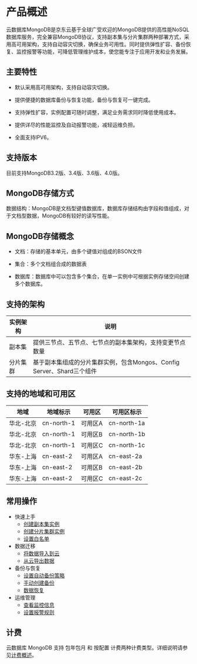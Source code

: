 # 产品概述

云数据库MongoDB是京东云基于全球广受欢迎的MongoDB提供的高性能NoSQL数据库服务，完全兼容MongoDB协议，支持副本集与分片集群两种部署方式，采用高可用架构，支持自动容灾切换，确保业务可用性。同时提供弹性扩容、备份恢复、监控报警等功能，可降低管理维护成本，使您能专注于应用开发和业务发展。



## 主要特性

- 默认采用高可用架构，支持自动容灾切换。

- 提供便捷的数据库备份与恢复功能，备份与恢复可一键完成。

- 支持弹性扩容，实例配置可随时调整，满足业务需求同时降低使用成本。

- 提供详尽的性能监控及自动报警功能，减轻运维负担。

- 全面支持IPV6。



## 支持版本

目前支持MongoDB3.2版、3.4版、3.6版、4.0版。



## MongoDB存储方式

数据结构：MongoDB是文档型键值数据库，数据库存储结构由字段和值组成，对于文档型数据，MongoDB有较好的读写性能。



## MongoDB存储概念

- 文档：存储的基本单元，由多个键值对组成的BSON文件

- 集合：多个文档组合成的数据表

- 数据库：数据库中可以包含多个集合，在单一实例中可根据实例存储空间创建多个数据库。




## 支持的架构

| 实例架构 | 说明                                                         |
| -------- | ------------------------------------------------------------ |
| 副本集   | 提供三节点、五节点、七节点的副本集架构，支持变更节点数量     |
| 分片集群 | 基于副本集组成的分片集群实例，包含Mongos、Config Server、Shard三个组件 |



## 支持的地域和可用区

| 地域      | 地域标示   | 可用区  | 可用区标示  |
| --------- | ---------- | ------- | ----------- |
| 华北-北京 | cn-north-1 | 可用区A | cn-north-1a |
| 华北-北京 | cn-north-1 | 可用区B | cn-north-1b |
| 华北-北京 | cn-north-1 | 可用区C | cn-north-1c |
| 华东-上海 | cn-east-2  | 可用区A | cn-east-2a  |
| 华东-上海 | cn-east-2  | 可用区B | cn-east-2b  |
| 华东-上海 | cn-east-2  | 可用区C | cn-east-2c  |

## 常用操作

- 快速上手
  - [创建副本集实例](../Getting-Started/Getting-Started-Replica/Create-ReplicaSet-Instance.md)
  - [创建分片集群实例](../Getting-Started/Get-Started-Shard/Create-Sharding-Instance.md)
  - [设置白名单](../Getting-Started/Set-Whitelist.md)
- 数据迁移
  - [将数据导入到云](../Getting-Started/Import-Data.md)
  - [从云导出数据](../Getting-Started/Export-Data.md)
- 备份与恢复
  - [设置自动备份策略](../Operation-Guide/Database-backup-managment/Auto-Backup.md)
  - [手动创建备份](../Operation-Guide/Database-backup-managment/Manual-Backup.md)
  - [数据恢复](../Operation-Guide/Restore-Backup/ReplicaSet/Restore-Instance-By-Backup.md)
- 运维管理
  - [查看监控信息](../Operation-Guide/Monitoring/Monitoring.md)
  - [设置报警规则](../Operation-Guide/Monitoring/Alarm-Rules.md)

## 计费

云数据库 MongoDB 支持 包年包月 和 按配置 计费两种计费类型。详细说明请参见[计费概述](../Pricing/Billing-Overview.md)。